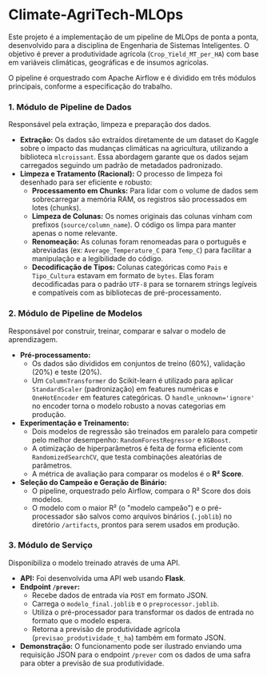 # Climate-AgriTech-MLOps

Este projeto é a implementação de um pipeline de MLOps de ponta a ponta, desenvolvido para a disciplina de Engenharia de Sistemas Inteligentes. O objetivo é prever a produtividade agrícola (`Crop_Yield_MT_per_HA`) com base em variáveis climáticas, geográficas e de insumos agrícolas.

O pipeline é orquestrado com Apache Airflow e é dividido em três módulos principais, conforme a especificação do trabalho.

### 1. Módulo de Pipeline de Dados

Responsável pela extração, limpeza e preparação dos dados.

* **Extração:** Os dados são extraídos diretamente de um dataset do Kaggle sobre o impacto das mudanças climáticas na agricultura, utilizando a biblioteca `mlcroissant`. Essa abordagem garante que os dados sejam carregados seguindo um padrão de metadados padronizado.
* **Limpeza e Tratamento (Racional):** O processo de limpeza foi desenhado para ser eficiente e robusto:
    * **Processamento em Chunks:** Para lidar com o volume de dados sem sobrecarregar a memória RAM, os registros são processados em lotes (chunks).
    * **Limpeza de Colunas:** Os nomes originais das colunas vinham com prefixos (`source/column_name`). O código os limpa para manter apenas o nome relevante.
    * **Renomeação:** As colunas foram renomeadas para o português e abreviadas (ex: `Average_Temperature_C` para `Temp_C`) para facilitar a manipulação e a legibilidade do código.
    * **Decodificação de Tipos:** Colunas categóricas como `Pais` e `Tipo_Cultura` estavam em formato de `bytes`. Elas foram decodificadas para o padrão `UTF-8` para se tornarem strings legíveis e compatíveis com as bibliotecas de pré-processamento.

### 2. Módulo de Pipeline de Modelos

Responsável por construir, treinar, comparar e salvar o modelo de aprendizagem.

* **Pré-processamento:**
    * Os dados são divididos em conjuntos de treino (60%), validação (20%) e teste (20%).
    * Um `ColumnTransformer` do Scikit-learn é utilizado para aplicar `StandardScaler` (padronização) em features numéricas e `OneHotEncoder` em features categóricas. O `handle_unknown='ignore'` no encoder torna o modelo robusto a novas categorias em produção.
* **Experimentação e Treinamento:**
    * Dois modelos de regressão são treinados em paralelo para competir pelo melhor desempenho: `RandomForestRegressor` e `XGBoost`.
    * A otimização de hiperparâmetros é feita de forma eficiente com `RandomizedSearchCV`, que testa combinações aleatórias de parâmetros.
    * A métrica de avaliação para comparar os modelos é o **R² Score**.
* **Seleção do Campeão e Geração de Binário:**
    * O pipeline, orquestrado pelo Airflow, compara o R² Score dos dois modelos.
    * O modelo com o maior R² (o "modelo campeão") e o pré-processador são salvos como arquivos binários (`.joblib`) no diretório `/artifacts`, prontos para serem usados em produção.

### 3. Módulo de Serviço

Disponibiliza o modelo treinado através de uma API.

* **API:** Foi desenvolvida uma API web usando **Flask**.
* **Endpoint `/prever`:**
    * Recebe dados de entrada via `POST` em formato JSON.
    * Carrega o `modelo_final.joblib` e o `preprocessor.joblib`.
    * Utiliza o pré-processador para transformar os dados de entrada no formato que o modelo espera.
    * Retorna a previsão de produtividade agrícola (`previsao_produtividade_t_ha`) também em formato JSON.
* **Demonstração:** O funcionamento pode ser ilustrado enviando uma requisição JSON para o endpoint `/prever` com os dados de uma safra para obter a previsão de sua produtividade.